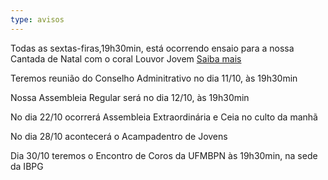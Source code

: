 ```yaml
---
type: avisos
---
```


Todas as sextas-firas,19h30min, está ocorrendo ensaio para a nossa Cantada de Natal com o coral Louvor Jovem [Saiba mais](/eventos/cantada-de-natal/)

Teremos reunião do Conselho Adminitrativo no dia 11/10, às 19h30min

Nossa Assembleia Regular será no dia 12/10, às 19h30min

No dia 22/10 ocorrerá Assembleia Extraordinária e Ceia no culto da manhã

No dia 28/10 acontecerá o Acampadentro de Jovens

Dia 30/10 teremos o Encontro de Coros da UFMBPN às 19h30min, na sede da IBPG